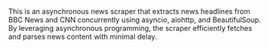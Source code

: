 This is an asynchronous news scraper that extracts news headlines from BBC News and CNN concurrently using asyncio, aiohttp, and BeautifulSoup. By leveraging asynchronous programming, the scraper efficiently fetches and parses news content with minimal delay.
